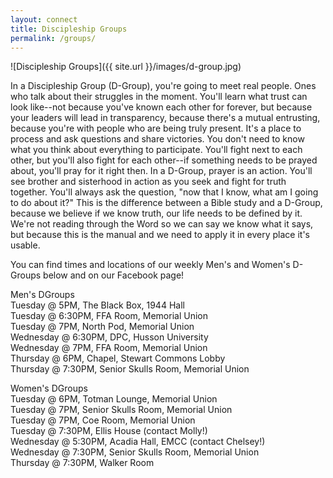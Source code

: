 ```yaml
---
layout: connect
title: Discipleship Groups
permalink: /groups/
---
```


![Discipleship Groups]({{ site.url }}/images/d-group.jpg)

In a Discipleship Group (D-Group), you're going to meet real people. Ones who talk about their struggles in the moment. You'll learn what trust can look like--not because you've known each other for forever, but because your leaders will lead in transparency, because there's a mutual entrusting, because you're with people who are being truly present. It's a place to process and ask questions and share victories. You don't need to know what you think about everything to participate. You'll fight next to each other, but you'll also fight for each other--if something needs to be prayed about, you'll pray for it right then. In a D-Group, prayer is an action. You'll see brother and sisterhood in action as you seek and fight for truth together. You'll always ask the question, "now that I know, what am I going to do about it?" This is the difference between a Bible study and a D-Group, because we believe if we know truth, our life needs to be defined by it. We're not reading through the Word so we can say we know what it says, but because this is the manual and we need to apply it in every place it's usable.

You can find times and locations of our weekly Men's and Women's D-Groups below and on our Facebook page!

Men's DGroups
<br>Tuesday @ 5PM, The Black Box, 1944 Hall
<br>Tuesday @ 6:30PM, FFA Room, Memorial Union
<br>Tuesday @ 7PM, North Pod, Memorial Union
<br>Wednesday @ 6:30PM, DPC, Husson University
<br>Wednesday @ 7PM, FFA Room, Memorial Union
<br>Thursday @ 6PM, Chapel, Stewart Commons Lobby
<br>Thursday @ 7:30PM, Senior Skulls Room, Memorial Union

Women's DGroups 
<br>Tuesday @ 6PM, Totman Lounge, Memorial Union
<br>Tuesday @ 7PM, Senior Skulls Room, Memorial Union
<br>Tuesday @ 7PM, Coe Room, Memorial Union
<br>Tuesday @ 7:30PM, Ellis House (contact Molly!)
<br>Wednesday @ 5:30PM, Acadia Hall, EMCC (contact Chelsey!)
<br>Wednesday @ 7:30PM, Senior Skulls Room, Memorial Union
<br>Thursday @ 7:30PM, Walker Room
